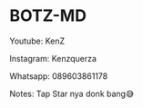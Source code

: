 # BOTZ-MD

Youtube: KenZ

Instagram: Kenzquerza

Whatsapp: 089603861178

Notes: Tap Star nya donk bang😅
